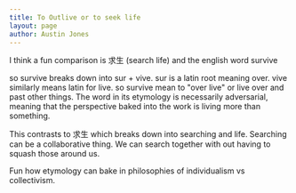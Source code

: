 ```yaml
---
title: To Outlive or to seek life
layout: page
author: Austin Jones
---
```


I think a fun comparison is 求生 (search life) and the english word survive

so survive breaks down into sur + vive. sur is a latin root meaning over. vive similarly means latin for live. so survive mean to "over live" or live over and past other things. The word in its etymology is necessarily adversarial, meaning that the perspective baked into the work is living more than something.

This contrasts to 求生 which breaks down into searching and life. Searching can be a collaborative thing. We can search together with out having to squash those around us.

Fun how etymology can bake in philosophies of individualism vs collectivism.
